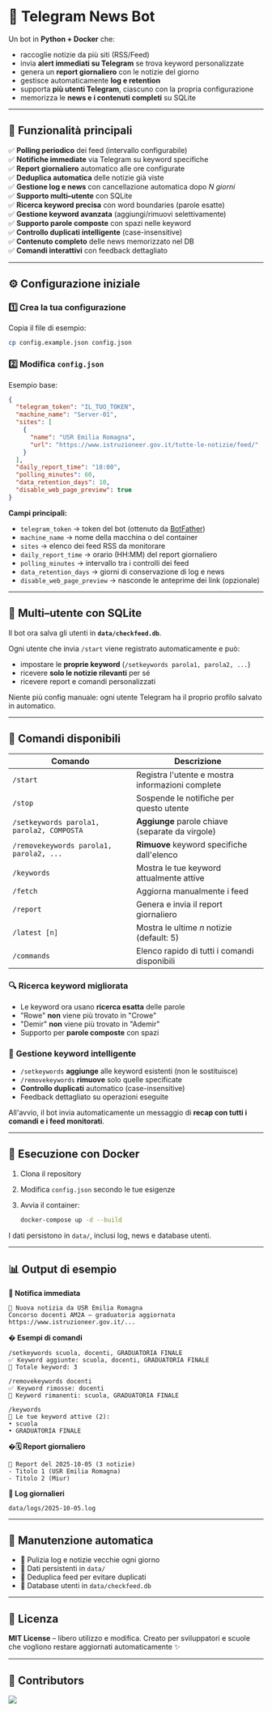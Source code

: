 # 📰 Telegram News Bot

Un bot in **Python + Docker** che:

* raccoglie notizie da più siti (RSS/Feed)
* invia **alert immediati su Telegram** se trova keyword personalizzate
* genera un **report giornaliero** con le notizie del giorno
* gestisce automaticamente **log e retention**
* supporta **più utenti Telegram**, ciascuno con la propria configurazione
* memorizza le **news e i contenuti completi** su SQLite

---

## 🚀 Funzionalità principali

✅ **Polling periodico** dei feed (intervallo configurabile)  
✅ **Notifiche immediate** via Telegram su keyword specifiche  
✅ **Report giornaliero** automatico alle ore configurate  
✅ **Deduplica automatica** delle notizie già viste  
✅ **Gestione log e news** con cancellazione automatica dopo *N giorni*  
✅ **Supporto multi–utente** con SQLite  
✅ **Ricerca keyword precisa** con word boundaries (parole esatte)  
✅ **Gestione keyword avanzata** (aggiungi/rimuovi selettivamente)  
✅ **Supporto parole composte** con spazi nelle keyword  
✅ **Controllo duplicati intelligente** (case-insensitive)  
✅ **Contenuto completo** delle news memorizzato nel DB  
✅ **Comandi interattivi** con feedback dettagliato

---

## ⚙️ Configurazione iniziale

### 1️⃣ Crea la tua configurazione

Copia il file di esempio:

```bash
cp config.example.json config.json
```

### 2️⃣ Modifica `config.json`

Esempio base:

```json
{
  "telegram_token": "IL_TUO_TOKEN",
  "machine_name": "Server-01",
  "sites": [
    {
      "name": "USR Emilia Romagna",
      "url": "https://www.istruzioneer.gov.it/tutte-le-notizie/feed/"
    }
  ],
  "daily_report_time": "18:00",
  "polling_minutes": 60,
  "data_retention_days": 10,
  "disable_web_page_preview": true
}
```

**Campi principali:**

* `telegram_token` → token del bot (ottenuto da [BotFather](https://core.telegram.org/bots#botfather))
* `machine_name` → nome della macchina o del container
* `sites` → elenco dei feed RSS da monitorare
* `daily_report_time` → orario (HH:MM) del report giornaliero
* `polling_minutes` → intervallo tra i controlli dei feed
* `data_retention_days` → giorni di conservazione di log e news
* `disable_web_page_preview` → nasconde le anteprime dei link (opzionale)

---

## 👥 Multi–utente con SQLite

Il bot ora salva gli utenti in **`data/checkfeed.db`**.

Ogni utente che invia `/start` viene registrato automaticamente e può:

* impostare le **proprie keyword** (`/setkeywords parola1, parola2, ...`)
* ricevere **solo le notizie rilevanti** per sé
* ricevere report e comandi personalizzati

Niente più config manuale: ogni utente Telegram ha il proprio profilo salvato in automatico.

---

## 💬 Comandi disponibili

| Comando                                     | Descrizione                                           |
| ------------------------------------------- | ----------------------------------------------------- |
| `/start`                                    | Registra l'utente e mostra informazioni complete      |
| `/stop`                                     | Sospende le notifiche per questo utente               |
| `/setkeywords parola1, parola2, COMPOSTA`   | **Aggiunge** parole chiave (separate da virgole)      |
| `/removekeywords parola1, parola2, ...`     | **Rimuove** keyword specifiche dall'elenco            |
| `/keywords`                                 | Mostra le tue keyword attualmente attive              |
| `/fetch`                                    | Aggiorna manualmente i feed                           |
| `/report`                                   | Genera e invia il report giornaliero                  |
| `/latest [n]`                               | Mostra le ultime *n* notizie (default: 5)             |
| `/commands`                                 | Elenco rapido di tutti i comandi disponibili          |

### 🔍 **Ricerca keyword migliorata**
- Le keyword ora usano **ricerca esatta** delle parole
- "Rowe" **non** viene più trovato in "Crowe"  
- "Demir" **non** viene più trovato in "Ademir"
- Supporto per **parole composte** con spazi

### 🎯 **Gestione keyword intelligente**
- `/setkeywords` **aggiunge** alle keyword esistenti (non le sostituisce)
- `/removekeywords` **rimuove** solo quelle specificate  
- **Controllo duplicati** automatico (case-insensitive)
- Feedback dettagliato su operazioni eseguite

All'avvio, il bot invia automaticamente un messaggio di **recap con tutti i comandi e i feed monitorati**.

---

## 🐳 Esecuzione con Docker

1. Clona il repository

2. Modifica `config.json` secondo le tue esigenze

3. Avvia il container:

   ```bash
   docker-compose up -d --build
   ```

I dati persistono in `data/`, inclusi log, news e database utenti.

---

## 📊 Output di esempio

**🔔 Notifica immediata**

```
🚨 Nuova notizia da USR Emilia Romagna
Concorso docenti AM2A – graduatoria aggiornata
https://www.istruzioneer.gov.it/...
```

**� Esempi di comandi**

```
/setkeywords scuola, docenti, GRADUATORIA FINALE
✅ Keyword aggiunte: scuola, docenti, GRADUATORIA FINALE
📝 Totale keyword: 3

/removekeywords docenti
✅ Keyword rimosse: docenti  
📝 Keyword rimanenti: scuola, GRADUATORIA FINALE

/keywords
📝 Le tue keyword attive (2):
• scuola
• GRADUATORIA FINALE
```

**�🗓️ Report giornaliero**

```
📢 Report del 2025-10-05 (3 notizie)
- Titolo 1 (USR Emilia Romagna)
- Titolo 2 (Miur)
```

**🧹 Log giornalieri**

```
data/logs/2025-10-05.log
```

---

## 🔧 Manutenzione automatica

* 🧹 Pulizia log e notizie vecchie ogni giorno
* 💾 Dati persistenti in `data/`
* 🧩 Deduplica feed per evitare duplicati
* 📁 Database utenti in `data/checkfeed.db`

---

## 📜 Licenza

**MIT License** – libero utilizzo e modifica.
Creato per sviluppatori e scuole che vogliono restare aggiornati automaticamente ✨

---

## 💪 Contributors

<a href="https://github.com/federicodiluca/CheckFeed-Bot/graphs/contributors">
  <img src="https://contrib.rocks/image?repo=federicodiluca/CheckFeed-Bot" />
</a>
